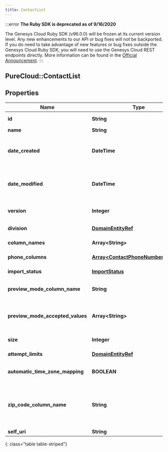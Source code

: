 ```yaml
---
title: ContactList
---
```


:::error
**The Ruby SDK is deprecated as of 9/16/2020**

The Genesys Cloud Ruby SDK (v96.0.0) will be frozen at its current version level. Any new enhancements to our API or bug fixes will not be backported. If you do need to take advantage of new features or bug fixes outside the Genesys Cloud Ruby SDK, you will need to use the Genesys Cloud REST endpoints directly. More information can be found in the [Official Announcement](https://developer.mypurecloud.com/forum/t/announcement-genesys-cloud-ruby-sdk-end-of-life/8850).
:::


## PureCloud::ContactList

## Properties

|Name | Type | Description | Notes|
|------------ | ------------- | ------------- | -------------|
| **id** | **String** | The globally unique identifier for the object. | [optional] |
| **name** | **String** |  | [optional] |
| **date_created** | **DateTime** | Creation time of the entity. Date time is represented as an ISO-8601 string. For example: yyyy-MM-ddTHH:mm:ss.SSSZ | [optional] |
| **date_modified** | **DateTime** | Last modified time of the entity. Date time is represented as an ISO-8601 string. For example: yyyy-MM-ddTHH:mm:ss.SSSZ | [optional] |
| **version** | **Integer** | Required for updates, must match the version number of the most recent update | [optional] |
| **division** | [**DomainEntityRef**](DomainEntityRef.html) | The division this entity belongs to. | [optional] |
| **column_names** | **Array&lt;String&gt;** | The names of the contact data columns. | |
| **phone_columns** | [**Array&lt;ContactPhoneNumberColumn&gt;**](ContactPhoneNumberColumn.html) | Indicates which columns are phone numbers. | |
| **import_status** | [**ImportStatus**](ImportStatus.html) | The status of the import process. | [optional] |
| **preview_mode_column_name** | **String** | A column to check if a contact should always be dialed in preview mode. | [optional] |
| **preview_mode_accepted_values** | **Array&lt;String&gt;** | The values in the previewModeColumnName column that indicate a contact should always be dialed in preview mode. | [optional] |
| **size** | **Integer** | The number of contacts in the ContactList. | [optional] |
| **attempt_limits** | [**DomainEntityRef**](DomainEntityRef.html) | AttemptLimits for this ContactList. | [optional] |
| **automatic_time_zone_mapping** | **BOOLEAN** | Indicates if automatic time zone mapping is to be used for this ContactList. | [optional] |
| **zip_code_column_name** | **String** | The name of contact list column containing the zip code for use with automatic time zone mapping. Only allowed if &#39;automaticTimeZoneMapping&#39; is set to true. | [optional] |
| **self_uri** | **String** | The URI for this object | [optional] |
{: class="table table-striped"}


